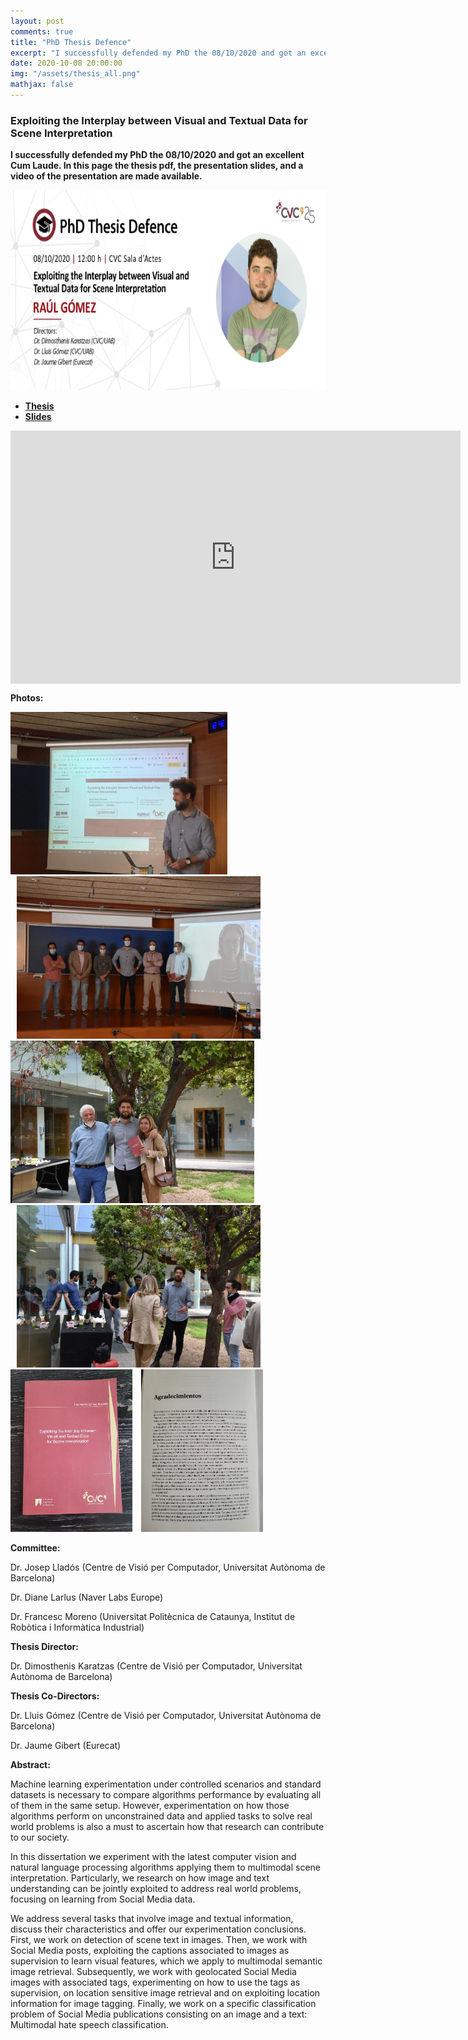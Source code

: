 ```yaml
---
layout: post
comments: true
title: "PhD Thesis Defence"
excerpt: "I successfully defended my PhD the 08/10/2020 and got an excellent Cum Laude. In this post the thesis pdf, the presentation slides, and a video of the presentation are made available."
date: 2020-10-08 20:00:00
img: "/assets/thesis_all.png"
mathjax: false
---
```


<script type="text/javascript" async
src="https://cdn.mathjax.org/mathjax/latest/MathJax.js?config=TeX-MML-AM_CHTML">
</script>


### Exploiting the Interplay between Visual and Textual Data for Scene Interpretation

**I successfully defended my PhD the 08/10/2020 and got an excellent Cum Laude. In this page the thesis pdf, the presentation slides, and a video of the presentation are made available.**


<div class="imgcap">
	<img src="/assets/phd_defence.png" height="320">
</div>

- [**Thesis**](https://drive.google.com/file/d/1ljxxzqbqq2kZPUjV1_-aQOOG6omAg69y/view?usp=sharing)
- [**Slides**](https://docs.google.com/presentation/d/1LUnzsnMyzRCg23v7q_uMM9bcpubHAxovpUdsz4vYZH0/edit?usp=sharing)

<p align="center"><iframe align="middle" width="720" height="405" src="https://www.youtube.com/embed/FvH18kpzvjQ" frameborder="0" allow="autoplay; encrypted-media" allowfullscreen></iframe></p>

**Photos:**

<div class="imgcap">
	<div style="display:inline-block">
	<img src="/assets/thesis_2.jpg" height="260">
	</div>
	<div style="display:inline-block; margin-left: 10px;">
	<img src="/assets/thesis_1.jpg" height="260">
	</div>
</div>

<div class="imgcap">
	<div style="display:inline-block">
	<img src="/assets/thesis_4.jpg" height="260">
	</div>
	<div style="display:inline-block; margin-left: 10px;">
	<img src="/assets/thesis_3.jpg" height="260">
	</div>
</div>

<div class="imgcap">
	<div style="display:inline-block">
	<img src="/assets/thesis_book_1.jpg" height="260">
	</div>
	<div style="display:inline-block; margin-left: 10px;">
	<img src="/assets/thesis_book_2.jpg" height="260">
	</div>
</div>



**Committee:**

Dr. Josep Lladós (Centre de Visió per Computador, Universitat Autònoma de Barcelona)

Dr. Diane Larlus (Naver Labs Europe)

Dr. Francesc Moreno (Universitat Politècnica de Cataunya, Institut de Robòtica i Informàtica Industrial)

**Thesis Director:**

Dr. Dimosthenis Karatzas (Centre de Visió per Computador, Universitat Autònoma de Barcelona)

**Thesis Co-Directors:**

Dr. Lluis Gómez (Centre de Visió per Computador, Universitat Autònoma de Barcelona)

Dr. Jaume Gibert (Eurecat)

**Abstract:**

Machine learning experimentation under controlled scenarios and standard datasets is necessary to compare algorithms performance by evaluating all of them in the same setup. However, experimentation on how those algorithms perform on unconstrained data and applied tasks to solve real world problems is also a must to ascertain how that research can contribute to our society.

In this dissertation we experiment with the latest computer vision and natural language processing algorithms applying them to multimodal scene interpretation. Particularly, we research on how image and text understanding can be jointly exploited to address real world problems, focusing on learning from Social Media data.

We address several tasks that involve image and textual information, discuss their characteristics and offer our experimentation conclusions. First, we work on detection of scene text in images. Then, we work with Social Media posts, exploiting the captions associated to images as supervision to learn visual features, which we apply to multimodal semantic image retrieval. Subsequently, we work with geolocated Social Media images with associated tags, experimenting on how to use the tags as supervision, on location sensitive image retrieval and on exploiting location information for image tagging. Finally, we work on a specific classification problem of Social Media publications consisting on an image and a text: Multimodal hate speech classification.